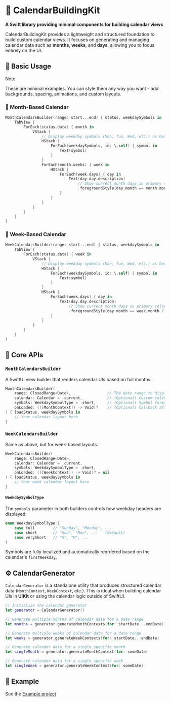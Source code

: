 
# 📅 CalendarBuildingKit

**A Swift library providing minimal components for building calendar views**

CalendarBuildingKit provides a lightweight and structured foundation to build custom calendar views. It focuses on generating and managing calendar data such as **months**, **weeks**, and **days**, allowing you to focus entirely on the UI.

## 🚀 Basic Usage

> [!NOTE]
> These are minimal examples. You can style them any way you want - add backgrounds, spacing, animations, and custom layouts.

### 📆 Month-Based Calendar

```swift
MonthCalendarsBuilder(range: start...end) { status, weekdaySymbols in
    TabView {
        ForEach(status.data) { month in
            VStack {
                // Display weekday symbols (Mon, Tue, Wed, etc.) as header
                HStack {
                    ForEach(weekdaySymbols, id: \.self) { symbol in
                        Text(symbol)
                    }
                }
                ForEach(month.weeks) { week in
                    HStack {
                        ForEach(week.days) { day in
                            Text(day.day.description)
                                // Show current month days in primary color, other months in secondary
                                .foregroundStyle(day.month == month.month ? .primary : .secondary)
                        }
                    }
                }
            }
        }
    }
}
````

### 📅 Week-Based Calendar

```swift
WeekCalendarsBuilder(range: start...end) { status, weekdaySymbols in
    TabView {
        ForEach(status.data) { week in
            VStack {
                // Display weekday symbols (Mon, Tue, Wed, etc.) as header
                HStack {
                    ForEach(weekdaySymbols, id: \.self) { symbol in
                        Text(symbol)
                    }
                }
                HStack {
                    ForEach(week.days) { day in
                        Text(day.day.description)
                            // Show current month days in primary color, other months in secondary
                            .foregroundStyle(day.month == week.month ? .primary : .secondary)
                    }
                }
            }
        }
    }
}
```

## 🧩 Core APIs

### `MonthCalendarsBuilder`

A SwiftUI view builder that renders calendar UIs based on full months.

```swift
MonthCalendarsBuilder(
    range: ClosedRange<Date>,                // The date range to display
    calendar: Calendar = .current,           // (Optional) Custom calendar configuration
    symbols: WeekdaySymbolType = .short,     // (Optional) Symbol format
    onLoaded: (([MonthContext]) -> Void)?    // (Optional) Callback after loading
) { loadStatus, weekdaySymbols in
    // Your calendar layout here
}
```

### `WeekCalendarsBuilder`

Same as above, but for week-based layouts.

```swift
WeekCalendarsBuilder(
    range: ClosedRange<Date>,
    calendar: Calendar = .current,
    symbols: WeekdaySymbolType = .short,
    onLoaded: (([WeekContext]) -> Void)? = nil
) { loadStatus, weekdaySymbols in
    // Your week calendar layout here
}
```

#### `WeekdaySymbolType`

The `symbols` parameter in both builders controls how weekday headers are displayed:

```swift
enum WeekdaySymbolType {
    case full        // "Sunday", "Monday", ...
    case short       // "Sun", "Mon", ...   (default)
    case veryShort   // "S", "M", ...
}
```

Symbols are fully localized and automatically reordered based on the calendar's `firstWeekday`.

## ⚙️ CalendarGenerator

`CalendarGenerator` is a standalone utility that produces structured calendar data (`MonthContext`, `WeekContext`, etc.). This is ideal when building calendar UIs in **UIKit** or using the calendar logic outside of SwiftUI.

```swift
// Initialize the calendar generator
let generator = CalendarGenerator()

// Generate multiple months of calendar data for a date range
let months = generator.generateMonthContexts(for: startDate...endDate)

// Generate multiple weeks of calendar data for a date range
let weeks = generator.generateWeekContexts(for: startDate...endDate)

// Generate calendar data for a single specific month
let singleMonth = generator.generateMonthContext(for: someDate)

// Generate calendar data for a single specific week
let singleWeek = generator.generateWeekContext(for: someDate)
```

## 📁 Example
See the [Example project](./Example)
